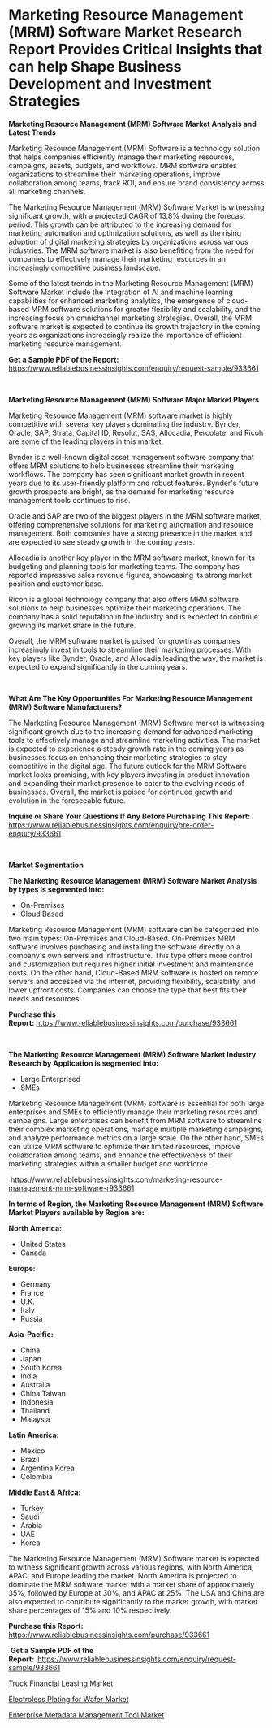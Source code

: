 <p><h1>Marketing Resource Management (MRM) Software Market Research Report Provides Critical Insights that can help Shape Business Development and Investment Strategies</h1></p><p><strong>Marketing Resource Management (MRM) Software Market Analysis and Latest Trends</strong></p>
<p><p>Marketing Resource Management (MRM) Software is a technology solution that helps companies efficiently manage their marketing resources, campaigns, assets, budgets, and workflows. MRM software enables organizations to streamline their marketing operations, improve collaboration among teams, track ROI, and ensure brand consistency across all marketing channels.</p><p>The Marketing Resource Management (MRM) Software Market is witnessing significant growth, with a projected CAGR of 13.8% during the forecast period. This growth can be attributed to the increasing demand for marketing automation and optimization solutions, as well as the rising adoption of digital marketing strategies by organizations across various industries. The MRM software market is also benefiting from the need for companies to effectively manage their marketing resources in an increasingly competitive business landscape.</p><p>Some of the latest trends in the Marketing Resource Management (MRM) Software Market include the integration of AI and machine learning capabilities for enhanced marketing analytics, the emergence of cloud-based MRM software solutions for greater flexibility and scalability, and the increasing focus on omnichannel marketing strategies. Overall, the MRM software market is expected to continue its growth trajectory in the coming years as organizations increasingly realize the importance of efficient marketing resource management.</p></p>
<p><strong>Get a Sample PDF of the Report:&nbsp;</strong> <a href="https://www.reliablebusinessinsights.com/enquiry/request-sample/933661">https://www.reliablebusinessinsights.com/enquiry/request-sample/933661</a></p>
<p>&nbsp;</p>
<p><strong>Marketing Resource Management (MRM) Software Major Market Players</strong></p>
<p><p>Marketing Resource Management (MRM) software market is highly competitive with several key players dominating the industry. Bynder, Oracle, SAP, Strata, Capital ID, Resolut, SAS, Allocadia, Percolate, and Ricoh are some of the leading players in this market.</p><p>Bynder is a well-known digital asset management software company that offers MRM solutions to help businesses streamline their marketing workflows. The company has seen significant market growth in recent years due to its user-friendly platform and robust features. Bynder's future growth prospects are bright, as the demand for marketing resource management tools continues to rise.</p><p>Oracle and SAP are two of the biggest players in the MRM software market, offering comprehensive solutions for marketing automation and resource management. Both companies have a strong presence in the market and are expected to see steady growth in the coming years.</p><p>Allocadia is another key player in the MRM software market, known for its budgeting and planning tools for marketing teams. The company has reported impressive sales revenue figures, showcasing its strong market position and customer base.</p><p>Ricoh is a global technology company that also offers MRM software solutions to help businesses optimize their marketing operations. The company has a solid reputation in the industry and is expected to continue growing its market share in the future.</p><p>Overall, the MRM software market is poised for growth as companies increasingly invest in tools to streamline their marketing processes. With key players like Bynder, Oracle, and Allocadia leading the way, the market is expected to expand significantly in the coming years.</p></p>
<p>&nbsp;</p>
<p><strong>What Are The Key Opportunities For Marketing Resource Management (MRM) Software Manufacturers?</strong></p>
<p><p>The Marketing Resource Management (MRM) Software market is witnessing significant growth due to the increasing demand for advanced marketing tools to effectively manage and streamline marketing activities. The market is expected to experience a steady growth rate in the coming years as businesses focus on enhancing their marketing strategies to stay competitive in the digital age. The future outlook for the MRM Software market looks promising, with key players investing in product innovation and expanding their market presence to cater to the evolving needs of businesses. Overall, the market is poised for continued growth and evolution in the foreseeable future.</p></p>
<p><strong>Inquire or Share Your Questions If Any Before Purchasing This Report:</strong> <a href="https://www.reliablebusinessinsights.com/enquiry/pre-order-enquiry/933661">https://www.reliablebusinessinsights.com/enquiry/pre-order-enquiry/933661</a></p>
<p>&nbsp;</p>
<p><strong>Market Segmentation</strong></p>
<p><strong>The Marketing Resource Management (MRM) Software Market Analysis by types is segmented into:</strong></p>
<p><ul><li>On-Premises</li><li>Cloud Based</li></ul></p>
<p><p>Marketing Resource Management (MRM) software can be categorized into two main types: On-Premises and Cloud-Based. On-Premises MRM software involves purchasing and installing the software directly on a company's own servers and infrastructure. This type offers more control and customization but requires higher initial investment and maintenance costs. On the other hand, Cloud-Based MRM software is hosted on remote servers and accessed via the internet, providing flexibility, scalability, and lower upfront costs. Companies can choose the type that best fits their needs and resources.</p></p>
<p><strong>Purchase this Report:&nbsp;</strong><a href="https://www.reliablebusinessinsights.com/purchase/933661">https://www.reliablebusinessinsights.com/purchase/933661</a></p>
<p>&nbsp;</p>
<p><strong>The Marketing Resource Management (MRM) Software Market Industry Research by Application is segmented into:</strong></p>
<p><ul><li>Large Enterprised</li><li>SMEs</li></ul></p>
<p><p>Marketing Resource Management (MRM) software is essential for both large enterprises and SMEs to efficiently manage their marketing resources and campaigns. Large enterprises can benefit from MRM software to streamline their complex marketing operations, manage multiple marketing campaigns, and analyze performance metrics on a large scale. On the other hand, SMEs can utilize MRM software to optimize their limited resources, improve collaboration among teams, and enhance the effectiveness of their marketing strategies within a smaller budget and workforce.</p></p>
<p><a href="https://www.reliablebusinessinsights.com/marketing-resource-management-mrm-software-r933661">&nbsp;https://www.reliablebusinessinsights.com/marketing-resource-management-mrm-software-r933661</a></p>
<p><strong>In terms of Region, the Marketing Resource Management (MRM) Software Market Players available by Region are:</strong></p>
<p>
    <p> <strong> North America: </strong>
        <ul>
            <li>United States</li>
            <li>Canada</li>
        </ul>
        </p> 
    <p> <strong> Europe: </strong>
        <ul>
            <li>Germany</li>
            <li>France</li>
            <li>U.K.</li>
            <li>Italy</li>
            <li>Russia</li>
        </ul>
        </p> 
    <p> <strong> Asia-Pacific: </strong>
        <ul>
            <li>China</li>
            <li>Japan</li>
            <li>South Korea</li>
            <li>India</li>
            <li>Australia</li>
            <li>China Taiwan</li>
            <li>Indonesia</li>
            <li>Thailand</li>
            <li>Malaysia</li>
        </ul>
        </p> 
    <p> <strong> Latin America: </strong>
        <ul>
            <li>Mexico</li>
            <li>Brazil</li>
            <li>Argentina Korea</li>
            <li>Colombia</li>
        </ul>
        </p> 
    <p> <strong> Middle East & Africa: </strong>
        <ul>
            <li>Turkey</li>
            <li>Saudi</li>
            <li>Arabia</li>
            <li>UAE</li>
            <li>Korea</li>
        </ul>
    </p>
    </p>
<p><p>The Marketing Resource Management (MRM) Software market is expected to witness significant growth across various regions, with North America, APAC, and Europe leading the market. North America is projected to dominate the MRM software market with a market share of approximately 35%, followed by Europe at 30%, and APAC at 25%. The USA and China are also expected to contribute significantly to the market growth, with market share percentages of 15% and 10% respectively.</p></p>
<p><strong>Purchase this Report: </strong><a href="https://www.reliablebusinessinsights.com/purchase/933661">https://www.reliablebusinessinsights.com/purchase/933661</a></p>
<p>&nbsp;<strong>Get a Sample PDF of the Report:&nbsp;&nbsp;</strong><a href="https://www.reliablebusinessinsights.com/enquiry/request-sample/933661">https://www.reliablebusinessinsights.com/enquiry/request-sample/933661</a></p>
<p><strong></strong></p>
<p><p><a href="https://github.com/sarohimweaach77/Market-Research-Report-List-1/blob/main/truck-financial-leasing-market.md">Truck Financial Leasing Market</a></p><p><a href="https://github.com/niyotibauri9/Market-Research-Report-List-1/blob/main/electroless-plating-for-wafer-market.md">Electroless Plating for Wafer Market</a></p><p><a href="https://github.com/ajiariaa/Market-Research-Report-List-1/blob/main/enterprise-metadata-management-tool-market.md">Enterprise Metadata Management Tool Market</a></p></p>